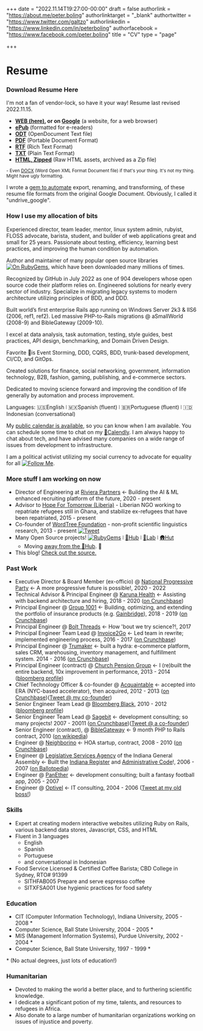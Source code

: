 +++
date = "2022.11.14T19:27:00-00:00"
draft = false
authorlink = "https://about.me/peter.boling"
authorlinktarget = "_blank"
authortwitter = "https://www.twitter.com/galtzo"
authorlinkedin = "https://www.linkedin.com/in/peterboling"
authorfacebook = "https://www.facebook.com/peter.boling"
title = "CV"
type = "page"

+++

# Resume

### Download Resume Here <i class="fas fa-level-down"></i>

I'm not a fan of vendor-lock, so have it your way!  Resume last revised 2022.11.15.

- **[WEB (here)](/cv/resume.html), or on [Google](https://docs.google.com/document/d/1H9fYtkMFmnkQO1sucrFPt5E3dvhozgVtI31LgpNLmJ4/pub)** (a website, for a web browser)
- **[ePub](/cv/Peter_Boling_Resume_2022.11.15.epub)** (formatted for e-readers)
- **[ODT](/cv/Peter_Boling_Resume_2022.11.15.odt)** (OpenDocument Text file)
- **[PDF](/cv/Peter_Boling_Resume_2022.11.15.pdf)** (Portable Document Format)
- **[RTF](/cv/Peter_Boling_Resume_2022.11.15.rtf)** (Rich Text Format)
- **[TXT](/cv/Peter_Boling_Resume_2022.11.15.txt)** (Plain Text Format)
- **[HTML, Zipped](/cv/Peter_Boling_Resume_2022.11.15.zip)** (Raw HTML assets, archived as a Zip file)

<small>- Even [DOCX](/cv/Peter_Boling_Resume_2022.11.15.docx) (Word Open XML Format Document file) if that's your thing.  It's not my thing.  Might have ugly formatting.</small>

I wrote a [gem to automate](https://rubygems.org/gems/undrive_google) export, renaming, and transforming, of these resume file formats from the original Google Document.  Obviously, I called it "undrive_google".

### How I use my allocation of bits

Experienced director, team leader, mentor, linux system admin, rubyist, FLOSS advocate, barista, student, and builder of web applications great and small for 25 years. Passionate about testing, efficiency, learning best practices, and improving the human condition by automation.

Author and maintainer of many popular open source libraries [![On RubyGems](https://img.shields.io/gem/u/pboling.svg)](https://rubygems.org/profiles/pboling), which have been downloaded many millions of times.

Recognized by GitHub in July 2022 as one of 904 developers whose open source code their platform relies on. Engineered solutions for nearly every sector of industry. Specialize in migrating legacy systems to modern architecture utilizing principles of BDD, and DDD.

Built world’s first enterprise Rails app running on Windows Server 2k3 & IIS6 (2006, ref1, ref2). Led massive PHP-to-Rails migrations @ aSmallWorld (2008-9) and BibleGateway (2009-10).

I excel at data analysis, task automation, testing, style guides, best practices, API design, benchmarking, and Domain Driven Design.

Favorite 🥞is Event Storming, DDD, CQRS, BDD, trunk-based development, CI/CD, and GitOps.

Created solutions for finance, social networking, government, information technology, B2B, fashion, gaming, publishing, and e-commerce sectors.

Dedicated to moving science forward and improving the condition of life generally by automation and process improvement.

Languages: 🇺🇸English ⦚ 🇲🇽Spanish (fluent) ⦚ 🇧🇷Portuguese (fluent) ⦚ 🇮🇩Indonesian (conversational)

My [public calendar is available](https://calendar.google.com/calendar/embed?src=peter.boling%40gmail.com&ctz=America/Los_Angeles), so you can know when I am available.
You can schedule some time to chat on my [📅Calendly](https://calendly.com/peter-boling/30min).  I am always happy to chat about tech, and have advised many companies on a wide range of issues from development to infrastructure.

I am a political activist utilizing my social currency to advocate for equality for all [![Follow Me](https://img.shields.io/twitter/follow/galtzo.svg?style=social&label=Follow)](http://twitter.com/intent/user?screen_name=galtzo).

### More stuff I am working on now

* Director of Engineering at [Riviera Partners](https://rivierapartners.com) &larr; Building the AI & ML enhanced recruiting platform of the future, 2020 - present
* Advisor to [Hope For Tomorrow (Liberia)](https://www.facebook.com/hope.for.tomorrow.liberia/) - Liberian NGO working to repatriate refugees still in Ghana, and stabilize ex-refugees that have been repatriated, 2015 - present
* Co-founder of [WordTree Foundation](http://wordtree.org) - non-profit scientific linguistics research, 2013 - present
[![Tweet](https://img.shields.io/twitter/url/http/wordtree.org.svg?style=social)](https://twitter.com/intent/tweet?text=Interesting:&amp;url=http%3A%2F%2Fwordtree.org)
* Many Open Source projects! [![RubyGems](https://img.shields.io/gem/u/pboling.svg)](https://rubygems.org/profiles/pboling) ⦚ [🐙Hub](https://github.com/pboling) ⦚ [🧪Lab](https://gitlab.com/pboling) ⦚ [🛖Hut](https://sr.ht/~galtzo/)
  * Moving [away from the 🐙Hub](https://dev.to/pboling/im-leaving-github-50ba). 🤨
* This blog! [Check out the source.](https://github.com/pboling/railsbling.com)

### Past Work

* Executive Director & Board Member (ex-officio) @ [National Progressive Party](https://discord.gg/3V6j6Vy) &larr; A more progressive future is possible!, 2020 - 2022
* Technical Advisor & Principal Engineer @ [Karuna Health](https://meetkaruna.com/) &larr; Assisting with backend architecture and hiring, 2018 - 2020 ([on Crunchbase](https://www.crunchbase.com/organization/karuna))
* Principal Engineer @ [Group 1001](https://www.group1001.com) &larr; Building, optimizing, and extending the portfolio of insurance products (e.g. [Gainbridge](https://gainbridge.io)), 2018 - 2019 ([on Crunchbase](https://www.crunchbase.com/organization/group1001))
* Principal Engineer @ [Bolt Threads](https://boltthreads.com/) &larr; How 'bout we try science?!, 2017
* Principal Engineer Team Lead @ [Invoice2Go](https://invoice.2go.com/) &larr; Led team in rewrite; implemented engineering process, 2016 - 2017 ([on Crunchbase](https://www.crunchbase.com/organization/invoice2go))
* Principal Engineer @ [Trumaker](http://www.trumaker.com) &larr; built a hydra: e-commerce platform, sales CRM, warehousing, inventory management, and fulfillment system. 2014 - 2016 ([on Crunchbase](https://www.crunchbase.com/organization/trumaker))
* Principal Engineer (contract) @ [Church Pension Group](https://www.cpg.org/) &larr; I (re)built the entire backend, 10x improvement in performance, 2013 - 2014 ([bloomberg profile](http://www.bloomberg.com/research/stocks/private/snapshot.asp?privcapId=3648509))
* Chief Technology Officer & co-founder @ [Acquaintable](https://www.crunchbase.com/organization/acquaintable) &larr; accepted into ERA (NYC-based accelerator), then acquired, 2012 - 2013 ([on Crunchbase](https://www.crunchbase.com/organization/acquaintable))([Tweet @ my co-founder](https://twitter.com/joeljrod))
* Senior Engineer Team Lead @ [Bloomberg Black](http://web.archive.org/web/20130723200035/http://explore.bloombergblack.com/), 2010 - 2012 ([bloomberg profile](http://www.bloomberg.com/research/stocks/private/snapshot.asp?privcapId=160210))
* Senior Engineer Team Lead @ [Sagebit](https://www.crunchbase.com/organization/sagebit) &larr; development consulting; so many projects! 2007 - 20011 ([on Crunchbase](https://www.crunchbase.com/organization/sagebit))([Tweet @ a co-founder](https://twitter.com/ben_mishkin))
* Senior Engineer (contract), @ [BibleGateway](https://www.biblegateway.com/) &larr; 9 month PHP to Rails contract, 2010 ([on wikipedia](https://en.wikipedia.org/wiki/BibleGateway.com))
* Engineer @ [Neighborino](https://www.youtube.com/watch?v=b8f6mPkChrs) &larr; HOA startup, contract, 2008 - 2010 ([on Crunchbase](https://www.crunchbase.com/organization/neighborino))
* Engineer @ [Legislative Services Agency](https://faqs.in.gov/hc/en-us/sections/115001505808-Legislative-Services-Agency) of the Indiana General Assembly &larr; Built the [Indiana Register](http://iac.iga.in.gov/iac/irtoc.htm) and [Administrative Code](http://iac.iga.in.gov/iac/iac_title)!, 2006 - 2007 ([on Ballotpedia](http://ballotpedia.org/Indiana_Legislative_Services_Agency))
* Engineer @ [PanEther](https://www.dandb.com/businessdirectory/panetherllc-indianapolis-in-22285441.html) &larr; development consulting; built a fantasy football app, 2005 - 2007
* Engineer @ [Optivel](https://rocketreach.co/optivel-inc-profile_b445a0dafa55b3c4) &larr; IT consulting, 2004 - 2006 ([Tweet at my old boss!](https://twitter.com/macksmind))

### Skills

* Expert at creating modern interactive websites utilizing Ruby on Rails, various backend data stores, Javascript, CSS, and HTML
* Fluent in 3 languages
  * English
  * Spanish
  * Portuguese
  * and conversational in Indonesian
* Food Service Licensed & Certified Coffee Barista; CBD College in Sydney, RTO# 91399
  * SITHFAB005 Prepare and serve espresso coffee
  * SITXFSA001 Use hygienic practices for food safety

### Education

* CIT (Computer Information Technology), Indiana University, 2005 - 2008 \*
* Computer Science, Ball State University, 2004 - 2005 \*
* MIS (Management Information Systems), Purdue University, 2002 - 2004 \*
* Computer Science, Ball State University, 1997 - 1999 \*

\* (No actual degrees, just lots of education!)

### Humanitarian

* Devoted to making the world a better place, and to furthering scientific knowledge.
* I dedicate a significant potion of my time, talents, and resources to refugees in Africa.
* Also donate to a large number of humanitarian organizations working on issues of injustice and poverty.
